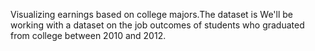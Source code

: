Visualizing earnings based on college majors.The dataset is We'll be 
working with a dataset on the job outcomes of students who graduated 
from college between 2010 and 2012.
